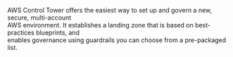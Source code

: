 AWS Control Tower offers the easiest way to set up and govern a new, secure, multi-account  
AWS environment. It establishes a landing zone that is based on best-practices blueprints, and  
enables governance using guardrails you can choose from a pre-packaged list.